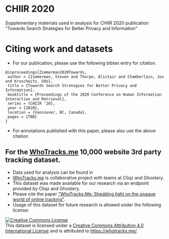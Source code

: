 # CHIIR 2020
Supplementary materials used in analysis for CHIIR 2020 publication "Towards Search Strategies for Better Privacy and Information"




# Citing work and datasets
- For our publication, please use the following bibtex entry for citation.

```
@inproceedings{Zimmerman2020Towards,
 author = {Zimmerman, Steven and Thorpe, Alistair and Chamberlain, Jon and Kruschwitz, Udo},
 title = {Towards Search Strategies for Better Privacy and Information},
 booktitle = {Proceedings of the 2020 Conference on Human Information Interaction and Retrieval},
 series = {CHIIR '20},
 year = {2020},
 location = {Vancouver, BC, Canada},
 pages = {TBD}
} 
```

- For annotations published with this paper, please also use the above citation

## For the [WhoTracks.me](https://whotracks.me/) 10,000 website 3rd party tracking dataset.
- Data used for analysis can be found in 
- [WhoTracks.me](https://whotracks.me/) is collaborative project with teams at Cliqz and Ghostery. 
- This dataset was made available for our research via an endpoint provided by Cliqz and Ghostery.
- Please cite the paper ["WhoTracks.Me: Shedding light on the opaque world of online tracking"](https://arxiv.org/abs/1804.08959).
- Usage of this dataset for future research is allowed under the following license:  

<a rel="license" href="http://creativecommons.org/licenses/by/4.0/"><img alt="Creative Commons License" style="border-width:0" src="https://i.creativecommons.org/l/by/4.0/88x31.png" /></a><br />This dataset is licensed under a <a rel="license" href="http://creativecommons.org/licenses/by/4.0/">Creative Commons Attribution 4.0 International License</a> and is attributed to <a  href="https://whotracks.me/">https://whotracks.me/</a>.




